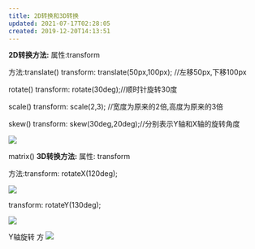 ```yaml
---
title: 2D转换和3D转换
updated: 2021-07-17T02:28:05
created: 2019-12-20T14:13:51
---
```


**2D转换方法:**
属性:transform

方法:translate() transform: translate(50px,100px); //左移50px,下移100px

rotate() transform: rotate(30deg);//顺时针旋转30度

scale() transform: scale(2,3); //宽度为原来的2倍,高度为原来的3倍

skew() transform: skew(30deg,20deg);//分别表示Y轴和X轴的旋转角度

![](C:\Users\hvgub\AppData\Local\Temp\第一笔记本\pandoc/media/image1.png)

matrix()
**3D转换方法:**
属性: transform

方法:transform: rotateX(120deg);

![](C:\Users\hvgub\AppData\Local\Temp\第一笔记本\pandoc/media/image2.png)

transform: rotateY(130deg);

![](C:\Users\hvgub\AppData\Local\Temp\第一笔记本\pandoc/media/image3.png)

Y轴旋转
方
![](C:\Users\hvgub\AppData\Local\Temp\第一笔记本\pandoc/media/image4.png)
